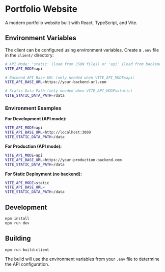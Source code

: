 # Portfolio Website

A modern portfolio website built with React, TypeScript, and Vite.

## Environment Variables

The client can be configured using environment variables. Create a `.env` file in the `client/` directory:

```bash
# API Mode: 'static' (load from JSON files) or 'api' (load from backend)
VITE_API_MODE=api

# Backend API Base URL (only needed when VITE_API_MODE=api)
VITE_API_BASE_URL=https://your-backend-url.com

# Static Data Path (only needed when VITE_API_MODE=static)
VITE_STATIC_DATA_PATH=/data
```

### Environment Examples

**For Development (API mode):**
```bash
VITE_API_MODE=api
VITE_API_BASE_URL=http://localhost:3000
VITE_STATIC_DATA_PATH=/data
```

**For Production (API mode):**
```bash
VITE_API_MODE=api
VITE_API_BASE_URL=https://your-production-backend.com
VITE_STATIC_DATA_PATH=/data
```

**For Static Deployment (no backend):**
```bash
VITE_API_MODE=static
VITE_API_BASE_URL=
VITE_STATIC_DATA_PATH=/data
```

## Development

```bash
npm install
npm run dev
```

## Building

```bash
npm run build:client
```

The build will use the environment variables from your `.env` file to determine the API configuration. 